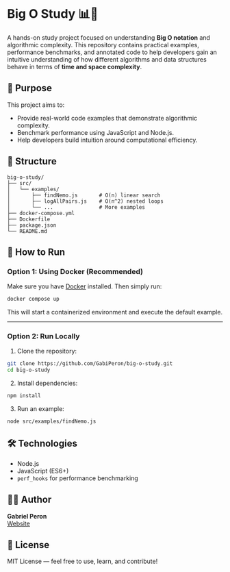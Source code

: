 # Big O Study 📊🧠

A hands-on study project focused on understanding **Big O notation** and algorithmic complexity. This repository contains practical examples, performance benchmarks, and annotated code to help developers gain an intuitive understanding of how different algorithms and data structures behave in terms of **time and space complexity**.

## 🚀 Purpose

This project aims to:

- Provide real-world code examples that demonstrate algorithmic complexity.
- Benchmark performance using JavaScript and Node.js.
- Help developers build intuition around computational efficiency.

## 📁 Structure

```
big-o-study/
├── src/
│   └── examples/
│       ├── findNemo.js       # O(n) linear search
│       ├── logAllPairs.js    # O(n^2) nested loops
│       └── ...               # More examples 
├── docker-compose.yml
├── Dockerfile
├── package.json
└── README.md
```

## 🧪 How to Run

### Option 1: Using Docker (Recommended)

Make sure you have [Docker](https://www.docker.com/) installed. Then simply run:

```bash
docker compose up
```

This will start a containerized environment and execute the default example.

---

### Option 2: Run Locally

1. Clone the repository:

```bash
git clone https://github.com/GabiPeron/big-o-study.git
cd big-o-study
```

2. Install dependencies:

```bash
npm install
```

3. Run an example:

```bash
node src/examples/findNemo.js
```

## 🛠 Technologies

- Node.js
- JavaScript (ES6+)
- `perf_hooks` for performance benchmarking

## 👨‍💻 Author

**Gabriel Peron**  
[Website](https://gabrielperon.dev)

## 📄 License

MIT License — feel free to use, learn, and contribute!
